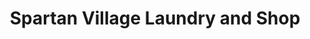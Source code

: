 ---
title: "Spartan Village Laundry and Shop"
url: /east-lansing/spartan-village-laundry-and-shop/
shop: laundry
---